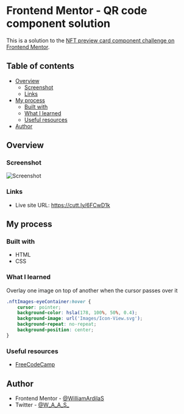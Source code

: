 # Frontend Mentor - QR code component solution

This is a solution to the [NFT preview card component challenge on Frontend Mentor](https://www.frontendmentor.io/challenges/nft-preview-card-component-SbdUL_w0U). 

## Table of contents

- [Overview](#overview)
  - [Screenshot](#screenshot)
  - [Links](#links)
- [My process](#my-process)
  - [Built with](#built-with)
  - [What I learned](#what-i-learned)
  - [Useful resources](#useful-resources)
- [Author](#author)

## Overview

### Screenshot

![](https://i.imgur.com/COIfVAM.png "Screenshot")

### Links

- Live site URL: https://cutt.ly/6FCwD1k

## My process

### Built with

- HTML
- CSS

### What I learned

Overlay one image on top of another when the cursor passes over it

```css
.nftImages-eyeContainer:hover {
    cursor: pointer;
    background-color: hsla(178, 100%, 50%, 0.4);
    background-image: url('Images/Icon-View.svg');
    background-repeat: no-repeat;
    background-position: center;
}
```

### Useful resources

- [FreeCodeCamp](https://www.freecodecamp.org/learn/)

## Author

- Frontend Mentor - [@WilliamArdilaS](https://www.frontendmentor.io/profile/WilliamArdilaS)
- Twitter - [@W_A_A_S_](https://twitter.com/W_A_A_S_)
